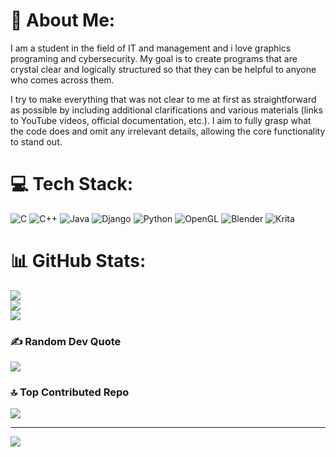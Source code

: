# 💫 About Me:
I am a student in the field of IT and management and i love graphics programing and cybersecurity. My goal is to create programs that are crystal clear and logically structured so that they can be helpful to anyone who comes across them.

I try to make everything that was not clear to me at first as straightforward as possible by including additional clarifications and various materials (links to YouTube videos, official documentation, etc.). I aim to fully grasp what the code does and omit any irrelevant details, allowing the core functionality to stand out.


# 💻 Tech Stack:
![C](https://img.shields.io/badge/c-%2300599C.svg?style=for-the-badge&logo=c&logoColor=white) ![C++](https://img.shields.io/badge/c++-%2300599C.svg?style=for-the-badge&logo=c%2B%2B&logoColor=white) ![Java](https://img.shields.io/badge/java-%23ED8B00.svg?style=for-the-badge&logo=openjdk&logoColor=white) ![Django](https://img.shields.io/badge/django-%23092E20.svg?style=for-the-badge&logo=django&logoColor=white) ![Python](https://img.shields.io/badge/python-3670A0?style=for-the-badge&logo=python&logoColor=ffdd54) ![OpenGL](https://img.shields.io/badge/OpenGL-%23FFFFFF.svg?style=for-the-badge&logo=opengl) ![Blender](https://img.shields.io/badge/blender-%23F5792A.svg?style=for-the-badge&logo=blender&logoColor=white) ![Krita](https://img.shields.io/badge/Krita-203759?style=for-the-badge&logo=krita&logoColor=EEF37B)
# 📊 GitHub Stats:
![](https://github-readme-stats.vercel.app/api?username=ttcpavle&theme=dark&hide_border=false&include_all_commits=true&count_private=false)<br/>
![](https://github-readme-streak-stats.herokuapp.com/?user=ttcpavle&theme=dark&hide_border=false)<br/>
![](https://github-readme-stats.vercel.app/api/top-langs/?username=ttcpavle&theme=dark&hide_border=false&include_all_commits=true&count_private=false&layout=compact)

### ✍️ Random Dev Quote
![](https://quotes-github-readme.vercel.app/api?type=horizontal&theme=radical)

### 🔝 Top Contributed Repo
![](https://github-contributor-stats.vercel.app/api?username=ttcpavle&limit=5&theme=dark&combine_all_yearly_contributions=true)

---
[![](https://visitcount.itsvg.in/api?id=ttcpavle&icon=0&color=0)](https://visitcount.itsvg.in)

<!-- Proudly created with GPRM ( https://gprm.itsvg.in ) -->

